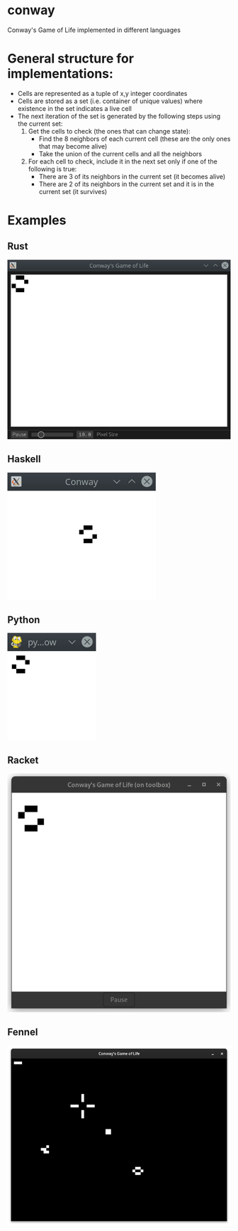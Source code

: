 # conway

Conway's Game of Life implemented in different languages

# General structure for implementations:

- Cells are represented as a tuple of x,y integer coordinates
- Cells are stored as a set (i.e. container of unique values) where existence in the set indicates a live cell
- The next iteration of the set is generated by the following steps using the current set:
    1. Get the cells to check (the ones that can change state):
        - Find the 8 neighbors of each current cell (these are the only ones that may become alive)
        - Take the union of the current cells and all the neighbors
    2. For each cell to check, include it in the next set only if one of the following is true:
        - There are 3 of its neighbors in the current set (it becomes alive)
        - There are 2 of its neighbors in the current set and it is in the current set (it survives)

# Examples

## Rust
![rust](rust/rust.png)

## Haskell
![haskell](haskell/haskell.png)

## Python
![python](python/python.png)

## Racket
![racket](racket/racket.png)

## Fennel
![racket](fennel/fennel.png)
